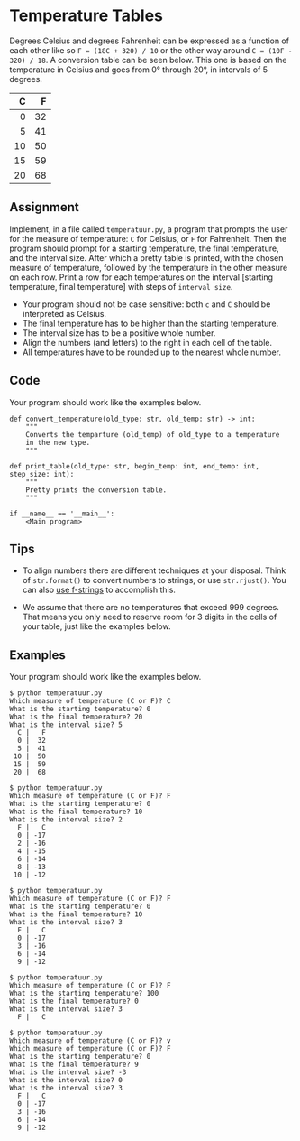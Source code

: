 # Temperature Tables

Degrees Celsius and degrees Fahrenheit can be expressed as a function of each other like so `F = (18C + 320) / 10` or the other way around `C = (10F - 320) / 18`. A conversion table can be seen below. This one is based on the temperature in Celsius and goes from 0° through 20°, in intervals of 5 degrees.

|      C |   F|
|-------:|---:|
|      0 |  32|
|      5 |  41|
|     10 |  50|
|     15 |  59|
|     20 |  68|


## Assignment

Implement, in a file called `temperatuur.py`, a program that prompts the user for the measure of temperature: `C` for Celsius, or `F` for Fahrenheit. Then the program should prompt for a starting temperature, the final temperature, and the interval size. After which a pretty table is printed, with the chosen measure of temperature, followed by the temperature in the other measure on each row. Print a row for each temperatures on the interval [starting temperature, final temperature] with steps of `interval size`.

* Your program should not be case sensitive: both `c` and `C` should be interpreted as Celsius.
* The final temperature has to be higher than the starting temperature.
* The interval size has to be a positive whole number.
* Align the numbers (and letters) to the right in each cell of the table.
* All temperatures have to be rounded up to the nearest whole number.

## Code

Your program should work like the examples below.

    def convert_temperature(old_type: str, old_temp: str) -> int:
        """
        Converts the temparture (old_temp) of old_type to a temperature
        in the new type.
        """

    def print_table(old_type: str, begin_temp: int, end_temp: int, step_size: int):
        """
        Pretty prints the conversion table.
        """

    if __name__ == '__main__':
        <Main program>

## Tips

* To align numbers there are different techniques at your disposal. Think of `str.format()` to convert numbers to strings, or use `str.rjust()`. You can also [use f-strings](https://peps.python.org/pep-0498/) to accomplish this.

* We assume that there are no temperatures that exceed 999 degrees. That means you only need to reserve room for 3 digits in the cells of your table, just like the examples below.

## Examples

Your program should work like the examples below.

    $ python temperatuur.py
    Which measure of temperature (C or F)? C
    What is the starting temperature? 0
    What is the final temperature? 20
    What is the interval size? 5
      C |   F
      0 |  32
      5 |  41
     10 |  50
     15 |  59
     20 |  68

    $ python temperatuur.py
    Which measure of temperature (C or F)? F
    What is the starting temperature? 0
    What is the final temperature? 10
    What is the interval size? 2
      F |   C
      0 | -17
      2 | -16
      4 | -15
      6 | -14
      8 | -13
     10 | -12

    $ python temperatuur.py
    Which measure of temperature (C or F)? F
    What is the starting temperature? 0
    What is the final temperature? 10
    What is the interval size? 3
      F |   C
      0 | -17
      3 | -16
      6 | -14
      9 | -12

    $ python temperatuur.py
    Which measure of temperature (C or F)? F
    What is the starting temperature? 100
    What is the final temperature? 0
    What is the interval size? 3
      F |   C

    $ python temperatuur.py
    Which measure of temperature (C or F)? v
    Which measure of temperature (C or F)? F
    What is the starting temperature? 0
    What is the final temperature? 9
    What is the interval size? -3
    What is the interval size? 0
    What is the interval size? 3
      F |   C
      0 | -17
      3 | -16
      6 | -14
      9 | -12
